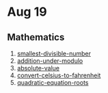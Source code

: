
# Aug 19
## Mathematics


1. <a href="https://practice.geeksforgeeks.org/problems/smallest-divisible-number/1">smallest-divisible-number</a>
2. <a href="https://practice.geeksforgeeks.org/problems/addition-under-modulo/1">addition-under-modulo</a>
3. <a href="https://practice.geeksforgeeks.org/problems/absolute-value/1/">absolute-value</a><br>
4. <a href="https://practice.geeksforgeeks.org/problems/convert-celsius-to-fahrenheit/1">convert-celsius-to-fahrenheit</a>
5. <a href="https://practice.geeksforgeeks.org/problems/quadratic-equation-roots/1">quadratic-equation-roots</a>



